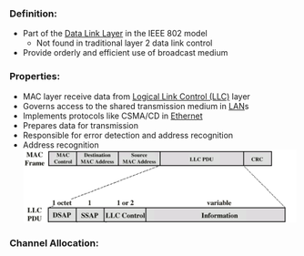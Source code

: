 ### Definition:
- Part of the [Data Link Layer](Data%20Link%20Layer.md) in the IEEE 802 model
	- Not found in traditional layer 2 data link control
- Provide orderly and efficient use of broadcast medium
### Properties:
- MAC layer receive data from [Logical Link Control (LLC)](Logical%20Link%20Control%20(LLC).md) layer
- Governs access to the shared transmission medium in [LAN](LAN.md)s
- Implements protocols like CSMA/CD in [Ethernet](Ethernet.md)
- Prepares data for transmission
- Responsible for error detection and address recognition
- Address recognition
![MAC&LLC](../../Attachments/MAC&LLC.png)

### Channel Allocation:
